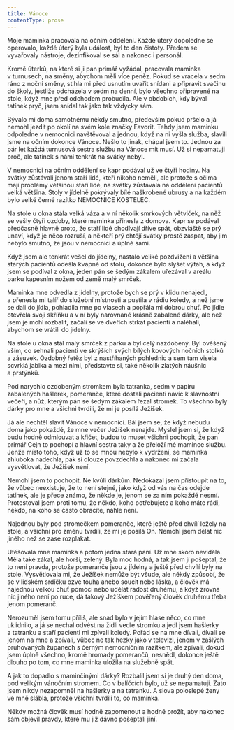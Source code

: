```yaml
---
title: Vánoce
contentType: prose
---
```


<section>

Moje maminka pracovala na očním oddělení. Každé úterý dopoledne se operovalo, každé úterý byla událost, byl to den čistoty. Předem se vyvařovaly nástroje, dezinfikoval se sál a nakonec i personál.

Kromě úterků, na které si ji pan primář vyžádal, pracovala maminka v turnusech, na směny, abychom měli více peněz. Pokud se vracela v sedm ráno z noční směny, stihla mi před usnutím uvařit snídani a připravit svačinu do školy, jestliže odcházela v sedm na denní, bylo všechno připravené na stole, když mne před odchodem probudila. Ale v obdobích, kdy býval tatínek pryč, jsem snídal tak jako tak vždycky sám.

Bývalo mi doma samotnému někdy smutno, především pokud pršelo a já nemohl jezdit po okolí na svém kole značky Favorit. Tehdy jsem maminku odpoledne v nemocnici navštěvoval a jednou, když na ni vyšla služba, slavili jsme na očním dokonce Vánoce. Nešlo to jinak, chápal jsem to. Jednou za pár let každá turnusová sestra službu na Vánoce mít musí. Už si nepamatuji proč, ale tatínek s námi tenkrát na svátky nebyl.

V nemocnici na očním oddělení se kapr podával už ve čtyři hodiny. Na svátky zůstávali jenom staří lidé, kteří nikoho neměli, ale protože s očima mají problémy většinou staří lidé, na svátky zůstávala na oddělení pacientů velká většina. Stoly v jídelně pokrývaly bílé naškrobené ubrusy a na každém bylo velké černé razítko NEMOCNICE KOSTELEC.

Na stole u okna stála velká váza a v ní několik smrkových větviček, na něž se vešly čtyři ozdoby, které maminka přinesla z domova. Kapr se podával předčasně hlavně proto, že staří lidé chodívají dříve spát, obzvláště se prý unaví, když je něco rozruší, a někteří prý chtějí svátky prostě zaspat, aby jim nebylo smutno, že jsou v nemocnici a úplně sami.

Když jsem ale tenkrát vešel do jídelny, nastalo veliké pozdvižení a většina starých pacientů odešla kvapně od stolu, dokonce bylo slyšet výtah, a když jsem se podíval z okna, jeden pán se šedým zákalem uřezával v areálu parku kapesním nožem od země malý smrček.

Maminka mne odvedla z jídelny, protože bych se prý v klidu nenajedl, a přenesla mi talíř do služební místnosti a pustila v rádiu koledy, a než jsme se dali do jídla, pohladila mne po vlasech a popřála mi dobrou chuť. Po jídle otevřela svoji skříňku a v ní byly narovnané krásně zabalené dárky, ale než jsem je mohl rozbalit, začali se ve dveřích strkat pacienti a naléhali, abychom se vrátili do jídelny.

Na stole u okna stál malý smrček z parku a byl celý nazdobený. Byl ověšený vším, co sehnali pacienti ve skrýších svých bílých kovových nočních stolků a zásuvek. Ozdobný řetěz byl z nastříhaných pohlednic a sem tam visela scvrklá jablka a mezi nimi, představte si, také několik zlatých náušnic a prstýnků.

Pod narychlo ozdobeným stromkem byla tatranka, sedm v papíru zabalených hašlerek, pomeranče, které dostali pacienti navíc k slavnostní večeři, a nůž, kterým pán se šedým zákalem řezal stromek. To všechno byly dárky pro mne a všichni tvrdili, že mi je posílá Ježíšek.

Já ale nechtěl slavit Vánoce v nemocnici. Bál jsem se, že když nebudu doma jako pokaždé, že mne večer Ježíšek nenajde. Myslel jsem si, že když budu hodně odmlouvat a křičet, budou to muset všichni pochopit, že pan primář Cejn to pochopí a hlavní sestra taky a že přeloží mé mamince službu. Jenže místo toho, když už to se mnou nebylo k vydržení, se maminka zhluboka nadechla, pak si dlouze povzdechla a nakonec mi začala vysvětlovat, že Ježíšek není.

Nemohl jsem to pochopit. Ne kvůli dárkům. Nedokázal jsem přistoupit na to, že vůbec neexistuje, že to není stejné, jako když od vás na čas odejde tatínek, ale je přece známo, že někde je, jenom se za ním pokaždé nesmí. Protestoval jsem proti tomu, že někdo, koho potřebujete a koho máte rádi, někdo, na koho se často obracíte, náhle není.

Najednou byly pod stromečkem pomeranče, které ještě před chvílí ležely na stole, a všichni pro změnu tvrdili, že mi je posílá On. Nemohl jsem dělat nic jiného než se zase rozplakat.

Utěšovala mne maminka a potom jedna stará paní. Už mne skoro neviděla. Měla také zákal, ale horší, zelený. Byla moc hodná, a tak jsem jí pošeptal, že to není pravda, protože pomeranče jsou z jídelny a ještě před chvílí byly na stole. Vysvětlovala mi, že Ježíšek nemůže být všude, ale někdy způsobí, že se v lidském srdíčku ozve touha anebo soucit nebo láska, a člověk má najednou velkou chuť pomoci nebo udělat radost druhému, a když zrovna nic jiného není po ruce, dá takový Ježíškem pověřený člověk druhému třeba jenom pomeranč.

Nerozuměl jsem tomu příliš, ale snad bylo v jejím hlase něco, co mne uklidnilo, a já se nechal odvést na židli vedle stromku a jedl jsem hašlerky a tatranku a staří pacienti mi zpívali koledy. Pořád se na mne dívali, dívali se jenom na mne a zpívali, vůbec ne tak hezky jako v televizi, jenom v zašlých pruhovaných županech s černým nemocničním razítkem, ale zpívali, dokud jsem úplně všechno, kromě hromady pomerančů, nesnědl, dokonce ještě dlouho po tom, co mne maminka uložila na služebně spát.

A jak to dopadlo s maminčinými dárky? Rozbalil jsem si je druhý den doma, pod velikým vánočním stromem. Co v balíčcích bylo, už se nepamatuji. Zato jsem nikdy nezapomněl na hašlerky a na tatranku. A slova poloslepé ženy ve mně slábla, protože všichni tvrdili to, co maminka.

Někdy možná člověk musí hodně zapomenout a hodně prožít, aby nakonec sám objevil pravdy, které mu již dávno pošeptali jiní.

</section>
